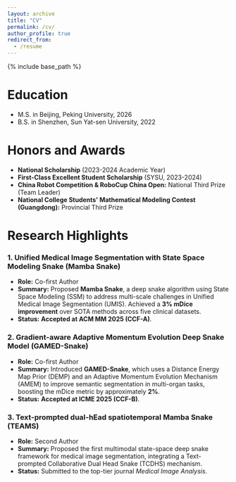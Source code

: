 ```yaml
---
layout: archive
title: "CV"
permalink: /cv/
author_profile: true
redirect_from:
  - /resume
---
```


{% include base_path %}

Education
======
* M.S. in Beijing, Peking University, 2026
* B.S. in Shenzhen, Sun Yat-sen University, 2022


Honors and Awards
======
* **National Scholarship** (2023-2024 Academic Year)
* **First-Class Excellent Student Scholarship** (SYSU, 2023-2024)
* **China Robot Competition & RoboCup China Open:** National Third Prize (Team Leader)
* **National College Students' Mathematical Modeling Contest (Guangdong):** Provincial Third Prize
  
Research Highlights
======
### 1. Unified Medical Image Segmentation with State Space Modeling Snake (Mamba Snake)
* **Role:** Co-first Author
* **Summary:** Proposed **Mamba Snake**, a deep snake algorithm using State Space Modeling (SSM) to address multi-scale challenges in Unified Medical Image Segmentation (UMIS). Achieved a **3% mDice improvement** over SOTA methods across five clinical datasets.
* **Status:** **Accepted at ACM MM 2025 (CCF-A)**.

### 2. Gradient-aware Adaptive Momentum Evolution Deep Snake Model (GAMED-Snake)
* **Role:** Co-first Author
* **Summary:** Introduced **GAMED-Snake**, which uses a Distance Energy Map Prior (DEMP) and an Adaptive Momentum Evolution Mechanism (AMEM) to improve semantic segmentation in multi-organ tasks, boosting the mDice metric by approximately **2%**.
* **Status:** **Accepted at ICME 2025 (CCF-B)**.

### 3. Text-prompted dual-hEad spatiotemporal Mamba Snake (TEAMS)
* **Role:** Second Author
* **Summary:** Proposed the first multimodal state-space deep snake framework for medical image segmentation, integrating a Text-prompted Collaborative Dual Head Snake (TCDHS) mechanism.
* **Status:** Submitted to the top-tier journal *Medical Image Analysis*.


